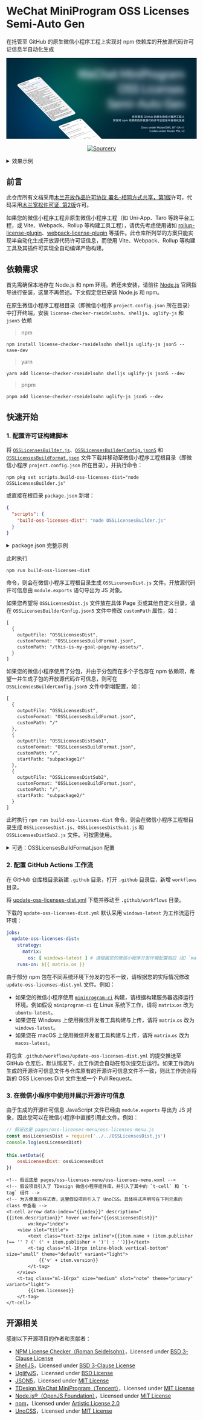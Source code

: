 # WeChat MiniProgram OSS Licenses Semi-Auto Gen

在托管至 GitHub 的原生微信小程序工程上实现对 npm 依赖库的开放源代码许可证信息半自动化生成

![WeChat-MiniProgram-OSS-Licenses-SemiAuto-Gen-Banner](readme-assets/WeChat-MiniProgram-OSS-Licenses-SemiAuto-Gen.png)

<div align="center">

[![Sourcery](https://img.shields.io/badge/Sourcery-enabled-brightgreen)](https://sourcery.ai)

</div>

<details>

<summary>效果示例</summary>

![](/readme-assets/demo-screenshot.jpg)

</details>

## 前言

此仓库所有文档采用[木兰开放作品许可协议 署名-相同方式共享，第1版](LICENSE-docs)许可，代码采用[木兰宽松许可证, 第2版](LICENSE)许可。

如果您的微信小程序工程非原生微信小程序工程（如 Uni-App、Taro 等跨平台工程，或 Vite、Webpack、Rollup 等构建工具工程），请优先考虑使用诸如 [rollup-license-plugin](https://github.com/codepunkt/rollup-license-plugin)、[webpack-license-plugin](https://github.com/codepunkt/webpack-license-plugin) 等插件。此仓库所列举的方案只能实现半自动化生成开放源代码许可证信息，而使用 Vite、Webpack、Rollup 等构建工具及其插件可实现全自动编译产物构建。

## 依赖需求

首先需确保本地存在 Node.js 和 npm 环境。若还未安装，请前往 [Node.js](https://nodejs.org/zh-cn/download/) 官网指导进行安装，这里不再赘述。下文假定您已安装 Node.js 和 npm。

在原生微信小程序工程根目录（即微信小程序 `project.config.json` 所在目录）中打开终端，安装 `license-checker-rseidelsohn`、`shelljs`、`uglify-js` 和 `json5` 依赖

> npm

```shell
npm install license-checker-rseidelsohn shelljs uglify-js json5 --save-dev
```

> yarn

```shell
yarn add license-checker-rseidelsohn shelljs uglify-js json5 --dev
```

> pnpm

```shell
pnpm add license-checker-rseidelsohn uglify-js json5 --dev
```

## 快速开始

### 1. 配置许可证构建脚本

将 [`OSSLicensesBuilder.js`](source-code/OSSLicensesBuilder.js)、[`OSSLicensesBuilderConfig.json5`](source-code/OSSLicensesBuilderConfig.json5) 和 [`OSSLicensesBuildFormat.json`](source-code/OSSLicensesBuildFormat.json) 文件下载并移动至微信小程序工程根目录（即微信小程序 `project.config.json` 所在目录），并执行命令：

```shell
npm pkg set scripts.build-oss-licenses-dist="node OSSLicensesBuilder.js"
```

或直接在根目录 `package.json` 新增：

```json
{
  "scripts": {
    "build-oss-licenses-dist": "node OSSLicensesBuilder.js"
  }
}
```

<details>

<summary>package.json 完整示例</summary>

```json
{
  "dependencies": {},
  "devDependencies": {
    "license-checker-rseidelsohn": "^4.4.2",
    "json5": "^2.2.3",
    "uglify-js": "^3.19.3"
  }, 
  "scripts": {
    "build-oss-licenses-dist": "node OSSLicensesBuilder.js"
  }
}
```

</details>

此时执行

```shell
npm run build-oss-licenses-dist
```

命令，则会在微信小程序工程根目录生成 `OSSLicensesDist.js` 文件。开放源代码许可信息由 `module.exports` 语句导出为 JS 对象。

如果您希望将 `OSSLicensesDist.js` 文件放在具体 Page 页或其他自定义目录，请在 `OSSLicensesBuilderConfig.json5` 文件中修改 `customPath` 属性，如：

```json5
[
  {
    outputFile: "OSSLicensesDist",
    customFormat: "OSSLicensesBuildFormat.json",
    customPath: "/this-is-my-goal-page/my-assets/",
  }
]
```

如果您的微信小程序使用了分包，并由于分包而在多个子包存在 npm 依赖项，希望一并生成子包的开放源代码许可信息，则可在 `OSSLicensesBuilderConfig.json5` 文件中新增配置，如：

```json5
[
  {
    outputFile: "OSSLicensesDist",
    customFormat: "OSSLicensesBuildFormat.json",
    customPath: "/"
  },
  {
    outputFile: "OSSLicensesDistSub1",
    customFormat: "OSSLicensesBuildFormat.json",
    customPath: "/",
    startPath: "subpackage1/"
  },
  {
    outputFile: "OSSLicensesDistSub2",
    customFormat: "OSSLicensesBuildFormat.json",
    customPath: "/",
    startPath: "subpackage2/"
  }
]
```

此时执行 `npm run build-oss-licenses-dist` 命令，则会在微信小程序工程根目录生成 `OSSLicensesDist.js`、`OSSLicensesDistSub1.js` 和 `OSSLicensesDistSub2.js` 文件。可按需使用。

<details>

<summary>可选：OSSLicensesBuildFormat.json 配置</summary>

`OSSLicensesBuildFormat.json` 用于自定义 `license-checker-rseidelsohn` 对生成的开放源代码信息文件的构建格式，如仓库示例：

```json
{
  "name": "",
  "repository": "",
  "publisher": "",
  "email":"",
  "version": "",
  "description": "",
  "licenses": "",
  "licenseText": "",
  "path": false,
  "licenseFile": false,
  "copyright": false
}
```

若属性设置为 `false`，则不会在生成的开放源代码信息文件中生成该属性。若非 `false`，则填入值为占位默认值。

举例来说，假设为 `"email"` 属性填入值为 `"異議あり！"` 如果 `license-checker-rseidelsohn` 未在某个 npm 依赖包中找到此包作者的 `email` 信息，则会对生成的开放源代码信息文件中的此项包的 `email` 属性值设置为 `"異議あり！"`。

有效属性为：

- `copyright`：版权声明信息，如 “Copyright (c) 年份 作者名 作者连接”
- `description`：描述
- `email`：邮箱
- `licenseFile`：此依赖项在本地计算机中的开源许可文件所在的本地路径字符串。由于对用户端来说本地路径没有什么实质作用，且考虑到微信小程序文件总大小限制，不建议生成此项。
- `licenseModified`
- `licenses`：开源许可名称
- `licenseText`：开源许可全文
- `name`：依赖项名称
- `publisher`：依赖项发布者
- `repository`：开源仓库地址
- `url`：依赖项地址，大多数情况下此项为空
- `version`：依赖项的语义版本号

</details>

### 2. 配置 GitHub Actions 工作流

在 GitHub 仓库根目录新建 `.github` 目录，打开 `.github` 目录后，新增 `workflows` 目录。

将 [update-oss-licenses-dist.yml](/source-code/update-oss-licenses-dist.yml) 下载并移动至 `.github/workflows` 目录。

下载的 `update-oss-licenses-dist.yml` 默认采用 `windows-latest` 为工作流运行环境：

```yaml
jobs:
  update-oss-licenses-dist:
    strategy:
      matrix:
        os: [ windows-latest ] # 请根据您的微信小程序开发环境配置相应（如 `macos-latest`、`ubuntu-latest` 等），因为部分 npm 包在不同系统环境下分发的包不一致
    runs-on: ${{ matrix.os }}
```

由于部分 npm 包在不同系统环境下分发的包不一致，请根据您的实际情况修改 `update-oss-licenses-dist.yml` 文件。例如：

- 如果您的微信小程序使用 [`miniprogram-ci`](https://developers.weixin.qq.com/miniprogram/dev/devtools/ci.html) 构建，请根据构建服务器选择运行环境。例如假设 `miniprogram-ci` 在 Linux 系统下工作，请将 `matrix`.`os` 改为 `ubuntu-latest`。
- 如果您在 Windows 上使用微信开发者工具构建与上传，请将 `matrix`.`os` 改为 `windows-latest`。
- 如果您在 macOS 上使用微信开发者工具构建与上传，请将 `matrix`.`os` 改为 `macos-latest`。

将包含 `.github/workflows/update-oss-licenses-dist.yml` 的提交推送至 GitHub 仓库后，默认情况下，此工作流会自动在每次提交后运行。如果工作流内生成的开源许可信息文件与仓库原有的开源许可信息文件不一致，则此工作流会将新的 OSS Licenses Dist 文件生成一个 Pull Request。

### 3. 在微信小程序中使用并展示开源许可信息

由于生成的开源许可信息 JavaScript 文件已经由 `module.exports` 导出为 JS 对象，因此您可以在微信小程序中直接引用此文件。例如：

```JavaScript
// 假设这是 pages/oss-licenses-menu/oss-licenses-menu.js
const ossLicensesDist = require('../../OSSLicensesDist.js')
console.log(ossLicensesDist)

this.setData({
    ossLicensesDist: ossLicensesDist
})
```

```WXML
<!-- 假设这是 pages/oss-licenses-menu/oss-licenses-menu.wxml -->
<!-- 假设项目引入了 TDesign 微信小程序组件库，并引入了其中的 `t-cell` 和 `t-tag` 组件 -->
<!-- 为方便展示样式表，这里假设项目引入了 UnoCSS。具体样式声明可在下列元素的 class 中查看 -->
<t-cell arrow data-index="{{index}}" description="{{item.description}}" hover wx:for="{{ossLicensesDist}}"
        wx:key="index">
    <view slot="title">
        <text class="text-32rpx inline">{{item.name + (item.publisher !== '' ? (' (' + item.publisher + ')') : '')}}</text>
        <t-tag class="ml-16rpx inline-block vertical-bottom" size="small" theme="default" variant="light">
            {{'v' + item.version}}
        </t-tag>
    </view>
    <t-tag class="ml-16rpx" size="medium" slot="note" theme="primary" variant="light">
        {{item.licenses}}
    </t-tag>
</t-cell>
```

## 开源相关

感谢以下开源项目的作者和贡献者：

- [NPM License Checker（Roman Seidelsohn）](https://github.com/RSeidelsohn/license-checker-rseidelsohn)，Licensed under [BSD 3-Clause License](https://github.com/RSeidelsohn/license-checker-rseidelsohn/blob/master/LICENSE)
- [ShellJS](https://github.com/shelljs/shelljs)，Licensed under [BSD 3-Clause License](https://github.com/shelljs/shelljs/blob/master/LICENSE)
- [UglifyJS](https://github.com/mishoo/UglifyJS)，Licensed under [BSD License](https://github.com/mishoo/UglifyJS/blob/master/LICENSE)
- [JSON5](https://json5.org/)，Licensed under [MIT License](https://json5.org/LICENSE.md)
- [TDesign WeChat MiniProgram（Tencent）](https://github.com/Tencent/tdesign-miniprogram)，Licensed under [MIT License](https://github.com/Tencent/tdesign-miniprogram/blob/develop/LICENSE)
- [Node.js®（OpenJS Foundation）](https://nodejs.org/)，Licensed under [MIT License](https://github.com/nodejs/node/blob/main/LICENSE)
- [npm](https://www.npmjs.com/)，Licensed under [Artistic License 2.0](https://github.com/npm/cli/blob/latest/LICENSE)
- [UnoCSS](https://unocss.dev/)，Licensed under [MIT License](https://github.com/unocss/unocss/blob/main/LICENSE)
